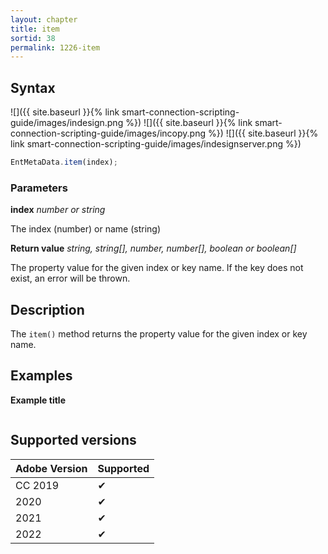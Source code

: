 ```yaml
---
layout: chapter
title: item
sortid: 38
permalink: 1226-item
---
```

## Syntax

![]({{ site.baseurl }}{% link smart-connection-scripting-guide/images/indesign.png %}) ![]({{ site.baseurl }}{% link smart-connection-scripting-guide/images/incopy.png %}) ![]({{ site.baseurl }}{% link smart-connection-scripting-guide/images/indesignserver.png %})
```javascript
EntMetaData.item(index);
```

### Parameters

**index** *number or string*

The index (number) or name (string)

**Return value** *string, string[], number, number[], boolean or boolean[]*

The property value for the given index or key name. If the key does not exist, an error will be thrown.

## Description

The `item()` method returns the property value for the given index or key name.

## Examples

**Example title**

```javascript
```

## Supported versions

| Adobe Version | Supported |
|---------------|---------|
| CC 2019       | ✔       |
| 2020          | ✔       |
| 2021          | ✔       |
| 2022          | ✔         |
